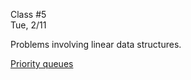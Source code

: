 <div class="lecture1">

<div class="column_date">
<p markdown="block">

Class #5 <br>
Tue, 2/11

</p>
</div>
<div class="column_materials">
<p markdown="block">

Problems involving linear data structures.

[Priority queues](slides/05-priority-queue.html)

</p>
</div>

<div class="column_assign">
<p markdown="block">



</p>
</div>

</div>
